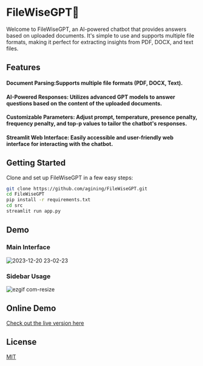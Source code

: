 # FileWiseGPT🤖
Welcome to FileWiseGPT, an AI-powered chatbot that provides answers based on uploaded documents. It's simple to use and supports multiple file formats, making it perfect for extracting insights from PDF, DOCX, and text files.
## Features
#### Document Parsing:Supports multiple file formats (PDF, DOCX, Text).
#### AI-Powered Responses: Utilizes advanced GPT models to answer questions based on the content of the uploaded documents.
#### Customizable Parameters: Adjust prompt, temperature, presence penalty, frequency penalty, and top-p values to tailor the chatbot's responses.
#### Streamlit Web Interface: Easily accessible and user-friendly web interface for interacting with the chatbot.


## Getting Started
Clone and set up FileWiseGPT in a few easy steps:
```bash
git clone https://github.com/agining/FileWiseGPT.git
cd FileWiseGPT
pip install -r requirements.txt
cd src
streamlit run app.py
```
## Demo
### Main Interface
![2023-12-20 23-02-23](https://github.com/agining/FileWiseGPT/assets/70071853/e6fba04b-7887-4851-a61e-739682cca8f9)

### Sidebar Usage
![ezgif com-resize](https://github.com/agining/FileWiseGPT/assets/70071853/d6d8df13-4d16-47ab-9ce3-6123acd06e8f)

## Online Demo
[Check out the live version here](https://filewisegpt.streamlit.app/)

## License
[MIT](https://github.com/agining/FileWiseGPT/blob/main/LICENSE)


